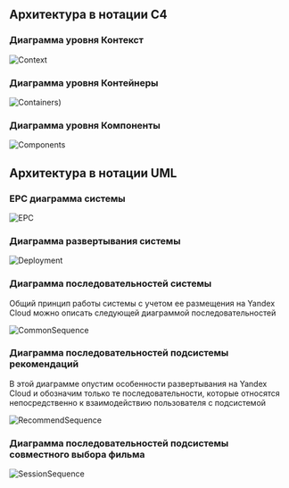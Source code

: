 ## Архитектура в нотации C4

### Диаграмма уровня Контекст

![Context](https://www.plantuml.com/plantuml/png/pPFFRXCn4CRlUGgJKv3Qx8KJfqA548984T03fsgRMCHYrnljUg7SqXOeg4YLk80uK27n06x4GcZpvnN6RyGtJjhTabRgaKkydldypSyppbfcmjJaSLIxeNGdohjIz8pfPxU380rVDPyhqyktyaocdKGRgKspayH1FmerdrdDJ3TIMy7whTKsXpPQZu8up8nC4TfSnubGQPas--nVQyiqItHZ0sOheav7DALJzv5-OnsITRjKyBxEkIyqeP5xHoFy3jmU5MvNG7RiFa2451ND-itQazSe5JTQoKibMw7fzFZeTnpPyMPZigBCrPUJz1C53mNDt80ARAO-Pq5pEY-3f4-TeFQOGn1PZ_L7k3TOc7_C_8opuDcyjsqQ3vLE-edANjnfFq1X_8hpa2Vv1BF2lQU9E-GgErKmBpXQWWBhl14ZtxDZ22pzAacNW2eypqBTbTltsqzXVVvzFP2lG1ZCsu3uXNdCM0o8oIKTMO40-Y5hUI-WiWBablljhtM0grpTOAzd7Jwcx2Cyred7Gy0TkBVbx6PGxdk1X_7pU2oZnMkx-4G-bmmmu6Lkufs7Z28MH9Q9O7LNiLVLfJhWyZNlkNsorn_IfSxLKT4FRZx4LxQz-A_QZWlzUvspl_ktCwfb8fnQaxgRnz5V)

### Диаграмма уровня Контейнеры
![Containers](https://www.plantuml.com/plantuml/png/ZLNFJzjO4BxxhtYRooOI98VTqvxOaDMgAgXHWGCdv2HFYOjZH_PB0LML23zAsrIAsakh7a18hNeDA6bD2k5VUEy_wlScjebnKe64iUVDVFFDD_E69L-OdcWtRUCFowdQxHfd3I5Q_Z-5WcVkvEkMQBGhRPzxLTSHt17vgjiij6pJqJ6BlgZPLgMm_FTYMPisLbSAJTCNt8DfQnaHfkLmBz_I-8Q_RJajqpERp8PLxBKuSptHS0sZp3tVTR8RIBF0Cl9CZkLFzKx-mDzBsLS7SgY_C_hiaxoHWNeb0pptrQ4SgWC6jmlr1auuaiDy9cSOQtjWqTmgkcsdPdfxsLNtkSLNJL5jQ91p17S8zbhssTrP9iTU60m_CVNiUhte2iIiSvlNDNTyHaGq0aWS0UTATPWSW6MFoKiGxuF9DNWDw0ovO0rmgDrkPvMdkH3kAMhPH_o57EDa17vuZ3LHb3TOk5Ti33XGdUcYy1j0XsGjJohFU5Mi2TSpwnov9jyiDB3isbziqtHgV3T7JBuI3wG1kq2ddEH-YmmZv07vX5l423NZ4-fqrJ7BmeGwmvg-XqvN2qmTuViAo81XCa0HQZ-VowSubqnXhd37HwRebRAUQ-b9r0wZV7rYUG3qaGp8vOFgJhIU9fTmLIT0wUW0KAMkWGLqxqIim78C2yJ4axeLuQ0v54qwf6YNAjdDKX4ay2Gkxn49_8GuatOZsGr1WvUUdeiPdcowkQgRLgbeLhUvKmDW-3PdbD8rucJEHAgU1a6gb-dhzDykxhXZsl-M7_aajPPOlGx5WJM-IM4a0hAFBSTjkPQ_ZNC4uSbYKoQ1edfG8ZdGv706vaC8CoPx7rp1abR0h3431leNK6NNyPp5ib8NcMw-RW3bGUKQG1sJmadsavlnVtaTHEBtXz7-h8S8m7HladlhLZiJepHTVTTfSS1NTHbyaWs43GKHBcq8gXhbJRPZw3-Evsl8YDI8oC50WqLOMj9RU9wG0rtGFFNzJoRFuTX3ri1uoksjahiJhUbeCSgFTum0HyG8Cjnw89ROO02EaKACQE-VHjMcQqLKAknkw74wTHpRamCN_LyvnBtjFtneW9r6dXu6-INQ4L5ZKqBBuTms4VMYbKvnVrdBRxIpY7c1fA7P0VZbRykPoJ_UgcbLvgv8EKnS7k3Ev8sDzp2sIQmb1BURzYy0))

### Диаграмма уровня Компоненты

![Components](https://www.plantuml.com/plantuml/png/fLZDRjj64BxpARQwL0OSwT2UUafbjqNH63KYvv2JGKc4pLeY1P9AOXG1hBXEsgg0q1-WHGy9ZBReLNR5X7PawHLstwZV3hcIg2Lj6XOGHjgTdVc--PbP-huVc5xGwxID3sodsUwrBBOV15t_ashLCvzMzknWlzVe-PRNT9t0Se9Aq-rKkstJaMVk-K6hRJUg6n_VsvPBZxOUL3kc7rWUbdOtt4xNTUIPhjHl-0UsqpKziyFQjcC5XrsBkLwmxnh6jkNvhbD-13FhhCJVy2b_BtxYx_3_EH-95poKlqjoxmz-nIFnaaTu7ebZ7eeN369duWS8OOk7bTAQOTGFWQApMtDxJilq3ijRxXFRsZA3vhvKSeh3VL8xuIEss2kjiMyDXiy6o9e0wPLtzcfkW3CxLjlQazZnKm6H6W3YE-Yv47t6nq0vPFmSm4T0CW6kCUt15bOZR4gnMHOzYONqlWQN8vm_urFiN08V7bC95FJ6wojavmh7ehzC2lyY-27DvUl6DrOpg0UkP-vPi1N_Pia2AzS_OezDfsKzMoCa_n0Ec06wI9gCRVy82vUm0_0fCOK8dF4JtXc84rR64dWcdDucGXVh35uRyGjeXXh68v0GHvMrYePvqmpC1vRZmvBwIbPFfUl9gNr6zaOI9M15S5T48h-8GUph9N1fKV4AMlho0A1Ir802VkyhL40vnGgSYIT5I-b1SEWq-K63lTaeFzwi0GIUXELdd8J-b7FYSCFO5Qa6BfazPncIR3cuOg1xgMOs3ood1ON9jvnKqZbY9oSZnR2maeXob5mrvX4nUKdflZWf1Xbv2Y9KR_IPjujotV9zstNglOPFPKmzGSzn5fl7rv0MvwuAfUVYpMmAcK8G-I-9xpj5G3F1fn2QiZdz2N63Sfag4JbneZ929_RGGlVi83ncK8GVz8PnyLF-ZcDK_48hW6i5VwKr22jIkUA5E7nkFd4zEx3yc-5d5W_iauVZa5mfbnBKlyYl8uY-LnMx8Ym6IPlyJJQLj6XL74ikYuKLFkZCkkamc-K6ogfZtaXHjWwfXXPGDp5HlK7bYxsXO8on1wsAJrOdHTOfCV2SgLLDCvudYjDpmtYkpyBFdc50EsRxq-qlVUgJb1xV9qQnEX-3oKaSA7zbEsxNjVq3xECGdco-L4ff4KE4EEsdFAPYIFCxQqQ8eHQzQCaXr8BpsQ-YZyVQ5zix03B_NWpsdpA9uuh1UkhICPF2X4Y7AmSrJVqmxdrNAurJhaLvbHWbybCr742NG5qIE2p4mPybBfr1yXK9q7I50sJSFsJy5993c8sCXrPxTzDzgYvPwbh3Vrz0WZv2HZgJEmkGfUuVq3pNbEXGjxRNYgvE5gUqOukHXTqKLaRUU0iCnp5EU4g10C9uciCONNAK7ar_Vg_DuA2LUvQGtlcovVJnfLFKPw4OvFTb6PlpHPKIR_s-jm2IoprTnUgcVOoRpAXu9OBCpPQMAux_hGQ1gXujctcOMml5V9VTOc_jEPK8nJrMg2M1WsRY3gxIUaysUyrpef--mjCuPU9azQBF9qRDlZd6g-yJ_5-wLfDZgbJ_X196pg_DB-1SCgULsQqjwN79k71aEKUzOHJ8RoMQcHCvBnayJC7AGe3tXMLVwAq40hVc3qD5mdbtrNhexgvL5SpTLTu7P_c7YFy1)

## Архитектура в нотации UML

### EPC диаграмма системы

![EPC](https://www.plantuml.com/plantuml/png/SYWkIImgAStDuL9CIKtBp4jL279r3d7qS_TnLKZEIGIqOZMxQIH1-CvJjBZihjRMtlSGvM6IQou-Mf4OYED4M46A3_75OE8ym80P61iyl4Br6-MhKZSKqzFq82K7GtTNrLVrTVqqkRZeTFuoDB4zgkndAcncCqDpEwGPLTZCZVr49Qtj3Mqex-nrwVjEvjTUm5ns3FxzQ-W7vRGLgncLjczlZ2mBMj0MczUsZ--lE1ePtX03AtpEAUSZh4VUr4IE1_RQ6V8UOT6pG_CtBO7rQdjdHW2UeL_2zDEPmT_SPYm74m97nJ_Ux0DsNh2_aPE5mzO0jB73piS6Wco6nHMsWBiFeqG0CxVv2dDFL6d2xch7nPwigJ9Nrbp0ROIc2w_vI7FX565ucYiZwndbE5kxiClcE0PAtOi-Ymb6cGkFBs3bIWVosA1Kq9Zk3rLyU0wKbV3fdDJconqD4k5yJq8MJHeEDvauOsnidKsns1nm4RrZ65v0Mn1ve-05FdEcU2rxWhmHdRw_zMW1GLOJEVK6LJ7bpUKqzSuuOhmcSoIbaJi7IYQVsT7a5-mkB2of31BSXyAEiv0BIQAErg2MpaC7O21-zmvW2uY5lu4Q-h7i3lHZsGsRjcS74DoAWhkQohUbmtPsMvDzfh4NZDo2CiKrAXJqzvLv6z99nN6gi5ZWI3YcFE1vbzQ-A3ZRTyrLIfutIry6ZQI8O0bpI1ETql23e-1ov3GM6t21WJHD3-myRSM2Yucc1qOkeoaZfGIv8TztfS7HBRpMFRQaWnkQSNIqb8qlZAHKx31Uv4BEoWuumnsHmrYl-1OdINpVTNSOaU52QqbbeQiKADQ2q8fRfwRgfrP0q7SWJmkNHuPb3Uw_Gnnu7Gy-OtAWzc87ClzgfkAQ0KQKcKNZuq3Emf4BIvgLYTBdx_UXU3o5E3S1oRe0X5CitGYQdWxEaqhcQZZtuz7yqSI3bSmDG_oL51UNXhOlaud6M7obGifC7PZpypUnDzZ_fakJHb0mk7Afbaj9uOWAsrUHTnEGuIlc69n-ADdHIL3jtndE0RudQU4IKkq5ay9AZc91yVrV482d7mLkZaPdVzA5OnEe4LmDe9JjTDi6Wcv3hdNqGhtQq4WX9xjWY1msBSCiKXcqg0HugsRJ2A_RNBmJTAM2fxZn4VjZvAV4aXPs01tTDjsBB5AlH-hgz1y6tJZAQINL-lKS_5o8-z2-r1BFLbzi-Wq1rBJfLAMfT1ZmTU-UktKLLNpjWKykGmVVhWxJJhIlo63q9XuaRU7RrsGg0U95-VRzXtVy7nw_0G00)

### Диаграмма развертывания системы

![Deployment](https://www.plantuml.com/plantuml/png/fPF1Ji9048Rl-nGRxho01mE84a-Qg0UEIxiQjBIatIh6a2299myUlUah42AHgEWhJD_8dNPhdRQX4M_TcVa-XlxRHg24hyA1mrpFbhns4aYVj-Lbtv8rViCurzt-gR2KQJM7mneN0SU3VcPZPi2kS6qvuZkE5ze9MQppZb3oIbmd_SoTcseUxcUJ8aYVTLbJO_QZFkxqF6MOlT2rLDzp2-hoATJ6ZRH2pIrXNKZNhdJJEM8thN9_jztIJ1WewHUbs6mB9NeYaB5A5oX-q3kNUl98URuuaqK3wIUEf6GgQCkIsntfDLpXu7iFQEZv9fhI2XPGOcu2hzUtVoN5jpWyHLFuYYOmWpcyHm-mYAOSNlKHYv_HBSl6aQQ1eE1P8nDOm0gPL1IVbx0WAfWnIXUtUSocERob-UHtCEMDjyZnw2HlhB39YpwiO1NTHtTbC8R_PuQ4lPOcgvNzVnFZF0wFqF01IuRRRO2H1JSHvCTft1NqsdjNnPBX__sk-NAgg8PqxN3WV0C0)

### Диаграмма последовательностей системы

Общий принцип работы системы с учетом ее размещения на Yandex Cloud можно описать следующей диаграммой последовательностей

![CommonSequence](https://www.plantuml.com/plantuml/png/R8yx3i8m343tdiBgIQ1yAYQGW87HJInK28wKEAAzFQr9my8KvRqdsLv5mI3fvQeAZVW0rqYX8fPUHgXlo9O6s3YVBBGezCOHrgT33HYNVualRUSbj_l4HdhF6geeMOFcIMp_XLcLT3S81KOtZunQB6G6lostZShfBUpOFSW8dAUJy4wgloYJJ-DaR8Cm34JH_gQu1LY00Z4QHA9Y03fOmK9OH0B32lysuXjZy3N6fNFlA__bOf4igelLLskfE23WQHiyR2lrCOaYnla9aTE8zE42phYzppEYulgB8qX9CLw5_GiK5nuIakrj9vKXtYgEPcW-Yhglq0sv8jxZQ1FLeqtgGhXZbjnbdFPrndCLQzVJumlarztZc_Nd7-KVBckMoRVe1G00)

### Диаграмма последовательностей подсистемы рекомендаций

В этой диаграмме опустим особенности развертывания на Yandex Cloud и обозначим только те последовательности, которые относятся непосредственно к взаимодействию пользователя с подсистемой

![RecommendSequence](https://www.plantuml.com/plantuml/png/FCb13e9038NXFQVWA3enCSQ5H73XiWmD6N5QqpuIkRrkokxztpiuoB3MTqCPQkt3sHeM56pjC2T5HAAyi4oHTyvQwny8HQLVHzySNEE-5j6F5b-EtINiIJBnzzmDEvnIpDluuemUQZJphvAwkOaOXe80V7SLRe06E21AOxtyW42An8KRj60YJ0oRzROmqn4UrXA9q5l9froUlfayEt5EBVpPnR71kSSh0mwyGiI87GSa1ezl5Co8sEE3MryVqMD2r20ADxu-KXjA6aBaBJA-tAyglhrJ3NX3qhY6XAyXqPQMNKFa6Kkf_alZ8k-HCROKqpIWcg6bcPw4wkpvYEHnGC6EJvXGDC60fEMvAfmk-uo22IF5FtJHTk_LZT328M7Bk-OZ2yExGl6fTI1pyBn6LX9c9RabSl8T_jyO8wEhj76AGQV83OCwQa7smIx1dlxTGOQykFL6oFgWYv70WJUkGTQ7sY_-VPdw0LXSOS1uNCZ6n30ZkylQhlxQVW00)

### Диаграмма последовательностей подсистемы совместного выбора фильма

![SessionSequence](https://www.plantuml.com/plantuml/png/SYWkIImgAStDuKfCBialKWWjJYqoL4WiLWWrH18n0eiOSQNcbMIML2g4f3lbby0uJed9sQbvAJ1kS6fnSMP-Nd1fKd5bSKbgBapSEpCllo0_ipZRCS0J9XRfuiJ51MYzx7MZ1e8utjzJR4SJX79y854W2XeU80z0aIuTF01tb-D3GOc4X8Y41AAZt3Xnpd7ipIlyvusOMTjPtzg3xvn4igMDTtxpFRltmE0lBCxDxWk3Ft1OuOBN9JAaXcP8QSRl39d13Iy-8A4Z5B9mkAQllDqXWQKvKbppKqpsTit3bvMHZFp5NsvOp2BX_IUCc1laB5HuBHUqC2XXHPMkU-9fWgtTPV0FM0zsDDk4K0iA8uxHzh2O85IEPXL1MdftozhPcb7I4LFWra4if5Zq6uw3CqVYWtx9b3HOSgkZ-YUT39iN0lVDUvO8WBx0UYFVl5QZfITIn9GqxUrkA17gRofEUsTJ2HbzWert6pX6D7K8XtCufH8v9CZbQy9h9vb5GOkwDlSYNGEMFMxIWPp1nsnPamfH4LbOwnjiakcO9X5WrumTGmlai5YnLb5pmivitJyAdEteZ077_6qRgbhLvPoBGvckSTDkEvL2beYA-sgtnQPhNQVqXeeSRhLk4tkawhXIoZtjgC-7NZWpGczEHrYMQytn94fsY1OjVRGEaNcV2iRGOkqWwerUUyCMx4bRRdHs8sPmysdKfNbJqZ90hfbx6KPn85WrfIWwpWyEX1vrIDVKwGDu96Lw1qe8tZEXyBQiTPwofCMLZwF889DCP5Y5_zVJtk6CduoM-ZYzYkuSFoj4FzYFes2fZEBnibvAgRRuW6aWZsAcTrFtBSJnkL3ROnHsnqjoNyubFutHylA1ixTQE-McMJsM__RWlS5tchK_TcN3ViD_-cINji_zCPhKuGlpXuwzy9Yx4rODb-QTUvDYKdHe1d6aNV6UINsAaWxbJY1TGH-zMZXlIcKXVQxjoxgyLaD7g8m55qZh5f5NpayfzwPXsFHkiFs3T_iXsRIK4XQlpkX8PAM-oqxoerxo5crx09HmpSLlVTW8REm9uA4o__z_68YAJMTs3hjcx2PdHPpl-qTExmCfFpOdh_Wjlrh_0G00)